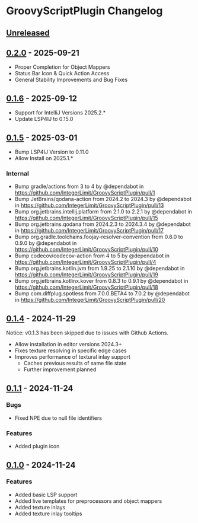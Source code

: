 <!-- Keep a Changelog guide -> https://keepachangelog.com -->

# GroovyScriptPlugin Changelog

## [Unreleased]

## [0.2.0] - 2025-09-21

- Proper Completion for Object Mappers
- Status Bar Icon & Quick Action Access
- General Stability Improvements and Bug Fixes

## [0.1.6] - 2025-09-12

- Support for IntelliJ Versions 2025.2.*
- Update LSP4IJ to 0.15.0

## [0.1.5] - 2025-03-01

- Bump LSP4IJ Version to 0.11.0
- Allow Install on 2025.1.*

### Internal

- Bump gradle/actions from 3 to 4 by @dependabot in https://github.com/IntegerLimit/GroovyScriptPlugin/pull/1
- Bump JetBrains/qodana-action from 2024.2 to 2024.3 by @dependabot in https://github.com/IntegerLimit/GroovyScriptPlugin/pull/13
- Bump org.jetbrains.intellij.platform from 2.1.0 to 2.2.1 by @dependabot in https://github.com/IntegerLimit/GroovyScriptPlugin/pull/15
- Bump org.jetbrains.qodana from 2024.2.3 to 2024.3.4 by @dependabot in https://github.com/IntegerLimit/GroovyScriptPlugin/pull/17
- Bump org.gradle.toolchains.foojay-resolver-convention from 0.8.0 to 0.9.0 by @dependabot in https://github.com/IntegerLimit/GroovyScriptPlugin/pull/10
- Bump codecov/codecov-action from 4 to 5 by @dependabot in https://github.com/IntegerLimit/GroovyScriptPlugin/pull/4
- Bump org.jetbrains.kotlin.jvm from 1.9.25 to 2.1.10 by @dependabot in https://github.com/IntegerLimit/GroovyScriptPlugin/pull/19
- Bump org.jetbrains.kotlinx.kover from 0.8.3 to 0.9.1 by @dependabot in https://github.com/IntegerLimit/GroovyScriptPlugin/pull/18
- Bump com.diffplug.spotless from 7.0.0.BETA4 to 7.0.2 by @dependabot in https://github.com/IntegerLimit/GroovyScriptPlugin/pull/20

## [0.1.4] - 2024-11-29

Notice: v0.1.3 has been skipped due to issues with Github Actions.

- Allow installation in editor versions 2024.3+
- Fixes texture resolving in specific edge cases
- Improves performance of textural inlay support
  - Caches previous results of same file state
  - Further improvement planned

## [0.1.1] - 2024-11-24

### Bugs

- Fixed NPE due to null file identifiers

### Features

- Added plugin icon

## [0.1.0] - 2024-11-24

### Features

- Added basic LSP support
- Added live templates for preprocessors and object mappers
- Added texture inlays
- Added texture inlay tooltips

[Unreleased]: https://github.com/IntegerLimit/GroovyScriptPlugin/compare/v0.2.0...HEAD
[0.2.0]: https://github.com/IntegerLimit/GroovyScriptPlugin/compare/v0.1.6...v0.2.0
[0.1.6]: https://github.com/IntegerLimit/GroovyScriptPlugin/compare/v0.1.5...v0.1.6
[0.1.5]: https://github.com/IntegerLimit/GroovyScriptPlugin/compare/v0.1.4...v0.1.5
[0.1.4]: https://github.com/IntegerLimit/GroovyScriptPlugin/compare/v0.1.1...v0.1.4
[0.1.1]: https://github.com/IntegerLimit/GroovyScriptPlugin/compare/v0.1.0...v0.1.1
[0.1.0]: https://github.com/IntegerLimit/GroovyScriptPlugin/commits/v0.1.0
